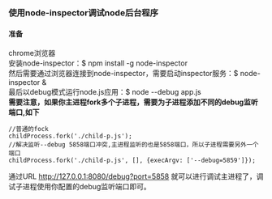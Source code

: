 ### 使用node-inspector调试node后台程序
#### 准备
chrome浏览器  
安装node-inspector：$ npm install -g node-inspector  
然后需要通过浏览器连接到node-inspector，需要启动inspector服务：$ node-inspector &  
最后以debug模式运行node.js应用：$ node --debug app.js  
**需要注意，如果你主进程fork多个子进程，需要为子进程添加不同的debug监听端口,如下**  
```
//普通的fock
childProcess.fork('./child-p.js');
//解决监听--debug 5858端口冲突,主进程监听的也是5858端口，所以子进程需要另外一个端口
childProcess.fork('./child-p.js', [], {execArgv: ['--debug=5859']});
```
通过URL http://127.0.0.1:8080/debug?port=5858 就可以进行调试主进程了，调试子进程使用你配置的debug监听端口即可。